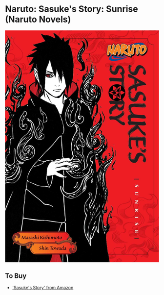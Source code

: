 # Naruto: Sasuke's Story: Sunrise (Naruto Novels)

![Cover of Naruto: Sasuke's Story: Sunrise (Naruto Novels)](./README/images/sasuke-story-front-cover.jpeg)

## To Buy

- ['Sasuke's Story' from Amazon](https://leer.amazon.es/kp/embed?asin=B06WRSS8YN&preview=newtab&linkCode=kpe&ref_=cm_sw_r_kb_dp_84K3ZQNF2GAYXXTV21V0)
